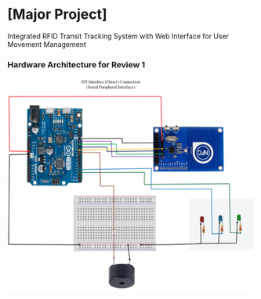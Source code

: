 # [Major Project]

Integrated RFID Transit Tracking System with Web Interface for User Movement Management

### Hardware Architecture for Review 1

![](/assets/Hardware%20architecture%20R1.png)